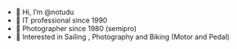 - 👋 Hi, I’m @notudu
- 👀 IT professional since 1990
- 🌱 Photographer since 1980 (semipro)
- 💞️ Interested in Sailing , Photography and Biking (Motor and Pedal)

<!---
notudu/notudu is a ✨ special ✨ repository because its `README.md` (this file) appears on your GitHub profile.
You can click the Preview link to take a look at your changes.
--->
